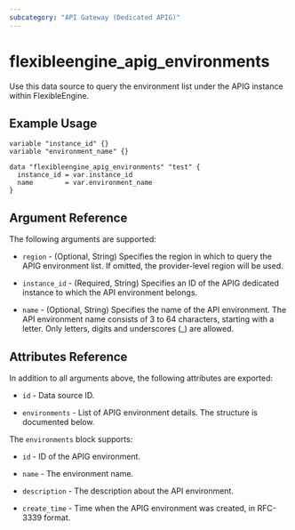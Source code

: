 ```yaml
---
subcategory: "API Gateway (Dedicated APIG)"
---
```


# flexibleengine_apig_environments

Use this data source to query the environment list under the APIG instance within FlexibleEngine.

## Example Usage

```hcl
variable "instance_id" {}
variable "environment_name" {}

data "flexibleengine_apig_environments" "test" {
  instance_id = var.instance_id
  name        = var.environment_name
}
```

## Argument Reference

The following arguments are supported:

* `region` - (Optional, String) Specifies the region in which to query the APIG environment list.
  If omitted, the provider-level region will be used.

* `instance_id` - (Required, String) Specifies an ID of the APIG dedicated instance to which the API
  environment belongs.

* `name` - (Optional, String) Specifies the name of the API environment. The API environment name consists of 3 to 64
  characters, starting with a letter. Only letters, digits and underscores (_) are allowed.

## Attributes Reference

In addition to all arguments above, the following attributes are exported:

* `id` - Data source ID.

* `environments` - List of APIG environment details. The structure is documented below.

The `environments` block supports:

* `id` - ID of the APIG environment.

* `name` - The environment name.

* `description` - The description about the API environment.

* `create_time` - Time when the APIG environment was created, in RFC-3339 format.
